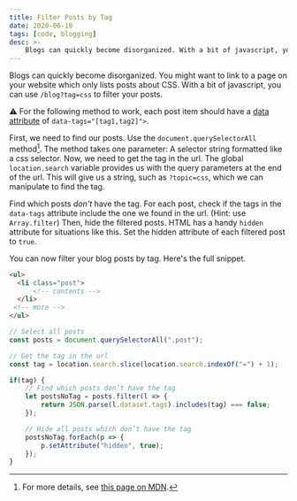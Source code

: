 ```yaml
---
title: Filter Posts by Tag
date: 2020-06-10
tags: [code, blogging]
desc: >-
    Blogs can quickly become disorganized. With a bit of javascript, you can filter your posts by tag.
---
```

Blogs can quickly become disorganized. You might want to link to a page on your website which only lists posts about CSS. With a bit of javascript, you can use `/blog?tag=css` to filter your posts.

⚠️ For the following method to work, each post item should have a [data attribute](https://developer.mozilla.org/en-US/docs/Web/HTML/Global_attributes/data-*) of `data-tags="[tag1,tag2]">`.

First, we need to find our posts. Use the `document.querySelectorAll` method[^1]. The method takes one parameter: A selector string formatted like a css selector. Now, we need to get the tag in the url. The global `location.search` variable provides us with the query parameters at the end of the url. This will give us a string, such as `?topic=css`, which we can manipulate to find the tag.

Find which posts *don't* have the tag. For each post, check if the tags in the `data-tags` attribute include the one we found in the url. (Hint: use `Array.filter`) Then, hide the filtered posts. HTML has a handy `hidden` attribute for situations like this. Set the hidden attribute of each filtered post to `true`.

You can now filter your blog posts by tag. Here's the full snippet.

```html
<ul>
  <li class="post">
      <!-- contents -->
  </li>
 <!-- more -->
</ul>
```

```js
// Select all posts
const posts = document.querySelectorAll(".post");

// Get the tag in the url
const tag = location.search.slice(location.search.indexOf("=") + 1);

if(tag) {
    // Find which posts don’t have the tag
    let postsNoTag = posts.filter(l => {
        return JSON.parse(l.dataset.tags).includes(tag) === false;
    });

	// Hide all posts which don’t have the tag
    postsNoTag.forEach(p => {
        p.setAttribute("hidden", true);
    });
}
```

[^1]: For more details, see [this page on MDN](https://developer.mozilla.org/en-US/docs/Web/API/Document/querySelectorAll).
